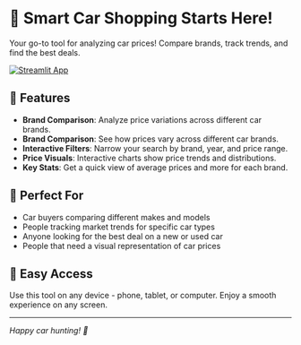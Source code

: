 # 🚗 Smart Car Shopping Starts Here!

Your go-to tool for analyzing car prices! Compare brands, track trends, and find the best deals.

[![Streamlit App](https://static.streamlit.io/badges/streamlit_badge_black_white.svg)](https://carshopping.streamlit.app)

## 🚀 Features

- **Brand Comparison**: Analyze price variations across different car brands.
- **Brand Comparison**: See how prices vary across different car brands.
- **Interactive Filters**: Narrow your search by brand, year, and price range.
- **Price Visuals**: Interactive charts show price trends and distributions.
- **Key Stats**: Get a quick view of average prices and more for each brand.

## 🎯 Perfect For

- Car buyers comparing different makes and models
- People tracking market trends for specific car types
- Anyone looking for the best deal on a new or used car
- People that need a visual representation of car prices

## 📱 Easy Access

Use this tool on any device - phone, tablet, or computer. Enjoy a smooth experience on any screen.

---

*Happy car hunting! 🚗*